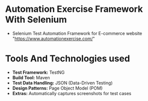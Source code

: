 # Automation Exercise Framework With Selenium
* Selenium Test Automation Framework for E-commerce website "https://www.automationexercise.com/"

# Tools And Technologies used
- **Test Framework:** TestNG  
- **Build Tool:** Maven   
- **Test Data Handling:** JSON (Data-Driven Testing)  
- **Design Patterns:** Page Object Model (POM) 
- **Extras:** Automatically captures screenshots for test cases
